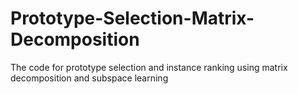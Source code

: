 # Prototype-Selection-Matrix-Decomposition
 The code for prototype selection and instance ranking using matrix decomposition and subspace learning
